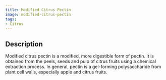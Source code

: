 ```yaml
---
title: Modified Citrus Pectin
image: modified-citrus-pectin
tags:
- Citrus
---
```

## Description

Modified citrus pectin is a modified, more digestible form of pectin. It is obtained from the peels, seeds and pulp of citrus fruits using a chemical extraction process. In general, pectin is a gel-forming polysaccharide from plant cell walls, especially apple and citrus fruits.